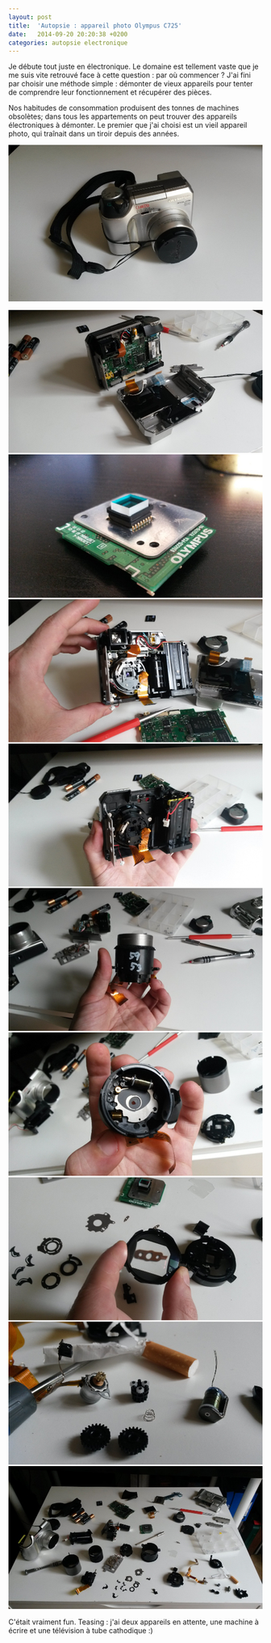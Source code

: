 ```yaml
---
layout: post
title:  'Autopsie : appareil photo Olympus C725'
date:   2014-09-20 20:20:38 +0200
categories: autopsie electronique
---
```


Je débute tout juste en électronique. Le domaine est tellement vaste que je me suis vite retrouvé face à cette question : par où commencer ? J'ai fini par choisir une méthode simple : démonter de vieux appareils pour tenter de comprendre leur fonctionnement et récupérer des pièces.

Nos habitudes de consommation produisent des tonnes de machines obsolètes; dans tous les appartements on peut trouver des appareils électroniques à démonter. Le premier que j'ai choisi est un vieil appareil photo, qui traînait dans un tiroir depuis des années.

<img src="/assets/images/autopsieOlympus/Olympus1.jpg"/><!--more-->

<img src="/assets/images/autopsieOlympus/Olympus2.jpg"/>

<img src="/assets/images/autopsieOlympus/Olympus3.jpg"/>

<img src="/assets/images/autopsieOlympus/Olympus4.jpg"/>

<img src="/assets/images/autopsieOlympus/Olympus5.jpg"/>

<img src="/assets/images/autopsieOlympus/Olympus6.jpg"/>

<img src="/assets/images/autopsieOlympus/Olympus7.jpg"/>

<img src="/assets/images/autopsieOlympus/Olympus8.jpg"/>

<img src="/assets/images/autopsieOlympus/Olympus9.jpg"/>

<img src="/assets/images/autopsieOlympus/Olympus10.jpg"/>

C'était vraiment fun. Teasing : j'ai deux appareils en attente, une machine à écrire et une télévision à tube cathodique :)